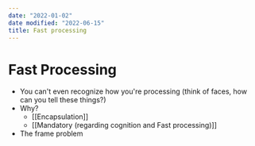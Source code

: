 ```yaml
---
date: "2022-01-02"
date modified: "2022-06-15"
title: Fast processing
---
```


# Fast Processing
- You can't even recognize how you're processing (think of faces, how can you tell these things?)
- Why?
	- [[Encapsulation]]
	- [[Mandatory (regarding cognition and Fast processing)]]
- The frame problem
